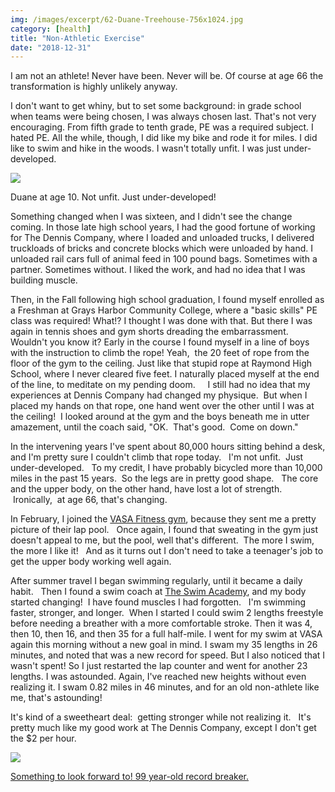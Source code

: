 ```yaml
---
img: /images/excerpt/62-Duane-Treehouse-756x1024.jpg
category: [health]
title: "Non-Athletic Exercise"
date: "2018-12-31"
---
```


I am not an athlete! Never have been. Never will be. Of course at age 66 the transformation is highly unlikely anyway.

I don't want to get whiny, but to set some background: in grade school when teams were being chosen, I was always chosen last. That's not very encouraging. From fifth grade to tenth grade, PE was a required subject. I hated PE. All the while, though, I did like my bike and rode it for miles. I did like to swim and hike in the woods. I wasn't totally unfit. I was just under-developed.

[![](/images/62-Duane-Treehouse-756x1024.jpg)](http://blog.duanemcguire.com/wp-content/uploads/2018/12/62-Duane-Treehouse.jpg)

Duane at age 10. Not unfit. Just under-developed!

Something changed when I was sixteen, and I didn't see the change coming. In those late high school years, I had the good fortune of working for The Dennis Company, where I loaded and unloaded trucks, I delivered truckloads of bricks and concrete blocks which were unloaded by hand. I unloaded rail cars full of animal feed in 100 pound bags. Sometimes with a partner. Sometimes without. I liked the work, and had no idea that I was building muscle.

Then, in the Fall following high school graduation, I found myself enrolled as a Freshman at Grays Harbor Community College, where a "basic skills" PE class was required! What!? I thought I was done with that. But there I was again in tennis shoes and gym shorts dreading the embarrassment. Wouldn't you know it? Early in the course I found myself in a line of boys with the instruction to climb the rope! Yeah,  the 20 feet of rope from the floor of the gym to the ceiling. Just like that stupid rope at Raymond High School, where I never cleared five feet. I naturally placed myself at the end of the line, to meditate on my pending doom.     I still had no idea that my experiences at Dennis Company had changed my physique.  But when I placed my hands on that rope, one hand went over the other until I was at the ceiling!  I looked around at the gym and the boys beneath me in utter amazement, until the coach said, "OK.  That's good.  Come on down."

In the intervening years I've spent about 80,000 hours sitting behind a desk, and I'm pretty sure I couldn't climb that rope today.   I'm not unfit.  Just under-developed.   To my credit, I have probably bicycled more than 10,000  miles in the past 15 years.  So the legs are in pretty good shape.   The core and the upper body, on the other hand, have lost a lot of strength.   Ironically,  at age 66, that's changing.

In February, I joined the [VASA Fitness gym](https://go.vasafitness.com/amenities/), because they sent me a pretty picture of their lap pool.   Once again, I found that sweating in the gym just doesn't appeal to me, but the pool, well that's different.  The more I swim, the more I like it!   And as it turns out I don't need to take a teenager's job to get the upper body working well again.

After summer travel I began swimming regularly, until it became a daily habit.   Then I found a swim coach at [The Swim Academy](http://www.theswimacademys.com/meet-our-coaches/), and my body started changing!  I have found muscles I had forgotten.   I'm swimming faster, stronger, and longer.  When I started I could swim 2 lengths freestyle before needing a breather with a more comfortable stroke. Then it was 4, then 10, then 16, and then 35 for a full half-mile. I went for my swim at VASA again this morning without a new goal in mind. I swam my 35 lengths in 26 minutes, and noted that was a new record for speed. But I also noticed that I wasn't spent! So I just restarted the lap counter and went for another 23 lengths. I was astounded. Again, I've reached new heights without even realizing it. I swam 0.82 miles in 46 minutes, and for an old non-athlete like me, that's astounding!

It's kind of a sweetheart deal:  getting stronger while not realizing it.   It's pretty much like my good work at The Dennis Company, except I don't get the $2 per hour.

[![](/images/9499018-3x2-700x467.jpg)](https://www.abc.net.au/news/2018-03-01/george-corones-after-breaking-50m-world-record/9499054)

[Something to look forward to! 99 year-old record breaker.](https://www.abc.net.au/news/2018-03-01/george-corones-after-breaking-50m-world-record/9499054)
